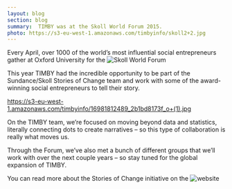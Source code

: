 ```yaml
---
layout: blog
section: blog
summary:  TIMBY was at the Skoll World Forum 2015.
photo: https://s3-eu-west-1.amazonaws.com/timbyinfo/skoll2+2.jpg
---
```


Every April, over 1000 of the world’s most influential social entrepreneurs gather at Oxford University for the ![Skoll World Forum](https://skollworldforum.org/)

This year TIMBY had the incredible opportunity to be part of the Sundance/Skoll Stories of Change team and work with some of the award-winning social entrepreneurs to tell their story. 

https://s3-eu-west-1.amazonaws.com/timbyinfo/16981812489_2b1bd8173f_o+(1).jpg

On the TIMBY team, we’re focused on moving beyond data and statistics, literally connecting dots to create narratives – so this type of collaboration is really what moves us.  

Through the Forum, we’ve also met a bunch of different groups that we’ll work with over the next couple years – so stay tuned for the global expansion of TIMBY.

You can read more about the Stories of Change initiative on the ![website](http://www.sundance.org/support/storiesofchange)

